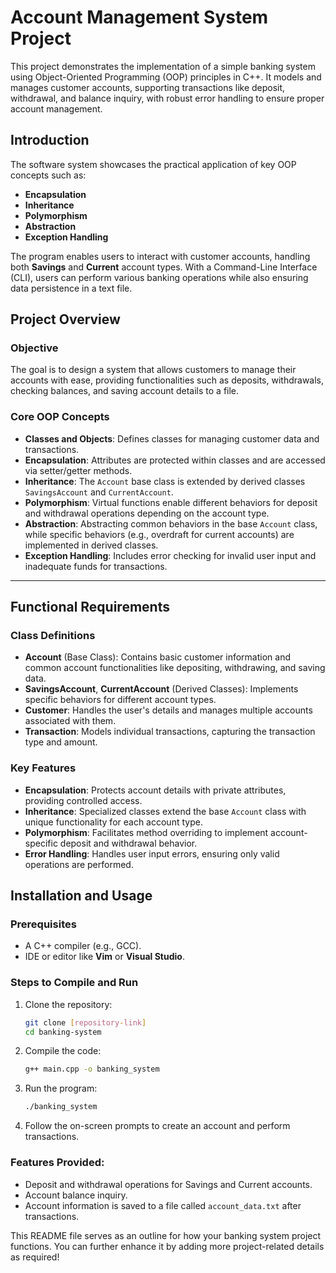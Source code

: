 
# Account Management System Project 

This project demonstrates the implementation of a simple banking system using Object-Oriented Programming (OOP) principles in C++. It models and manages customer accounts, supporting transactions like deposit, withdrawal, and balance inquiry, with robust error handling to ensure proper account management.



## Introduction

The software system showcases the practical application of key OOP concepts such as:

- **Encapsulation**
- **Inheritance**
- **Polymorphism**
- **Abstraction**
- **Exception Handling**

The program enables users to interact with customer accounts, handling both **Savings** and **Current** account types. With a Command-Line Interface (CLI), users can perform various banking operations while also ensuring data persistence in a text file.



## Project Overview

### **Objective**
The goal is to design a system that allows customers to manage their accounts with ease, providing functionalities such as deposits, withdrawals, checking balances, and saving account details to a file.

### **Core OOP Concepts**
- **Classes and Objects**: Defines classes for managing customer data and transactions.
- **Encapsulation**: Attributes are protected within classes and are accessed via setter/getter methods.
- **Inheritance**: The `Account` base class is extended by derived classes `SavingsAccount` and `CurrentAccount`.
- **Polymorphism**: Virtual functions enable different behaviors for deposit and withdrawal operations depending on the account type.
- **Abstraction**: Abstracting common behaviors in the base `Account` class, while specific behaviors (e.g., overdraft for current accounts) are implemented in derived classes.
- **Exception Handling**: Includes error checking for invalid user input and inadequate funds for transactions.

---

## Functional Requirements

### **Class Definitions**
- **Account** (Base Class): Contains basic customer information and common account functionalities like depositing, withdrawing, and saving data.
- **SavingsAccount**, **CurrentAccount** (Derived Classes): Implements specific behaviors for different account types.
- **Customer**: Handles the user's details and manages multiple accounts associated with them.
- **Transaction**: Models individual transactions, capturing the transaction type and amount.

### **Key Features**
- **Encapsulation**: Protects account details with private attributes, providing controlled access.
- **Inheritance**: Specialized classes extend the base `Account` class with unique functionality for each account type.
- **Polymorphism**: Facilitates method overriding to implement account-specific deposit and withdrawal behavior.
- **Error Handling**: Handles user input errors, ensuring only valid operations are performed.


## Installation and Usage

### **Prerequisites**
- A C++ compiler (e.g., GCC).
- IDE or editor like **Vim** or **Visual Studio**.

### **Steps to Compile and Run**

1. Clone the repository:
   ```bash
   git clone [repository-link]
   cd banking-system
   ```

2. Compile the code:
   ```bash
   g++ main.cpp -o banking_system
   ```

3. Run the program:
   ```bash
   ./banking_system
   ```

4. Follow the on-screen prompts to create an account and perform transactions.

### **Features Provided**:
- Deposit and withdrawal operations for Savings and Current accounts.
- Account balance inquiry.
- Account information is saved to a file called `account_data.txt` after transactions.


This README file serves as an outline for how your banking system project functions. You can further enhance it by adding more project-related details as required!

